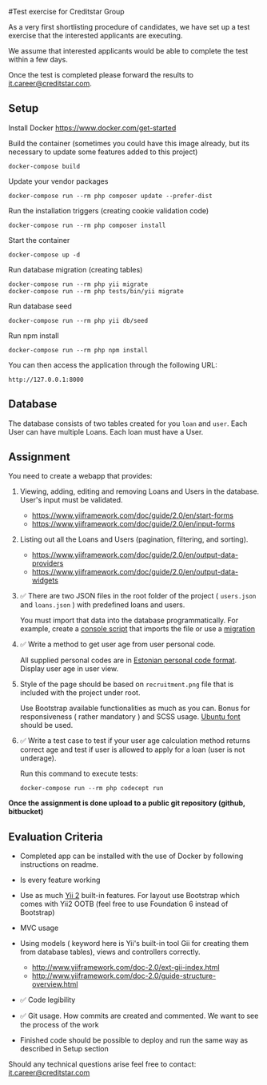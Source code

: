 #Test exercise for Creditstar Group

As a very first shortlisting procedure of candidates, we have set up a test exercise that the interested applicants are executing.  

We assume that interested applicants would be able to complete the test within a few days. 

Once the test is completed please forward the results to <it.career@creditstar.com>.

## Setup

Install Docker https://www.docker.com/get-started

Build the container (sometimes you could have this image already, but its necessary to update some features added to this project)

    docker-compose build

Update your vendor packages

    docker-compose run --rm php composer update --prefer-dist
    
Run the installation triggers (creating cookie validation code)

    docker-compose run --rm php composer install    
    
Start the container

    docker-compose up -d
    
Run database migration (creating tables)

    docker-compose run --rm php yii migrate    
    docker-compose run --rm php tests/bin/yii migrate 

Run database seed

    docker-compose run --rm php yii db/seed

Run npm install

    docker-compose run --rm php npm install

        
You can then access the application through the following URL:

    http://127.0.0.1:8000

## Database

The database consists of two tables created for you ```loan``` and ```user```. Each User can have multiple Loans. Each loan must have a User.

## Assignment

You need to create a webapp that provides:

1.  Viewing, adding, editing and removing Loans and Users in the database. User's input must be validated.
    * https://www.yiiframework.com/doc/guide/2.0/en/start-forms
    * https://www.yiiframework.com/doc/guide/2.0/en/input-forms

2.  Listing out all the Loans and Users (pagination, filtering, and sorting).
    * https://www.yiiframework.com/doc/guide/2.0/en/output-data-providers
    * https://www.yiiframework.com/doc/guide/2.0/en/output-data-widgets

3.  ✅ There are two JSON files in the root folder of the project ( ```users.json``` and ```loans.json``` ) with predefined loans and users. 

    You must import that data into the database programmatically. For example, create a [console script](https://www.yiiframework.com/doc/guide/2.0/en/tutorial-console) that imports the file or use a [migration](https://www.yiiframework.com/doc/guide/2.0/en/db-migrations)

4.  ✅ Write a method to get user age from user personal code. 
    
    All supplied personal codes are in [Estonian personal code format](https://en.wikipedia.org/wiki/National_identification_number#Estonia).
    Display user age in user view.

5.  Style of the page should be based on ```recruitment.png``` file that is included with the project under root.

    Use Bootstrap available functionalities as much as you can. Bonus for responsiveness ( rather mandatory ) and SCSS usage. [Ubuntu font](http://font.ubuntu.com) should be used.

6.  ✅ Write a test case to test if your user age calculation method returns correct age and test if user is allowed to apply for a loan (user is not underage).

    Run this command to execute tests:

        docker-compose run --rm php codecept run
    
**Once the assignment is done upload to a public git repository (github, bitbucket)**

## Evaluation Criteria

*  Completed app can be installed with the use of Docker by following instructions on readme.
*  Is every feature working
*  Use as much [Yii 2](https://www.yiiframework.com) built-in features. For layout use Bootstrap which comes with Yii2 OOTB (feel free to use Foundation 6 instead of Bootstrap)
*  MVC usage
*  Using models ( keyword here is Yii's built-in tool Gii for creating them from database tables), views and controllers correctly.
    *  http://www.yiiframework.com/doc-2.0/ext-gii-index.html
    *  http://www.yiiframework.com/doc-2.0/guide-structure-overview.html
   
*  ✅ Code legibility
*  ✅ Git usage. How commits are created and commented. We want to see the process of the work
*  Finished code should be possible to deploy and run the same way as described in Setup section

Should any technical questions arise feel free to contact: <it.career@creditstar.com>